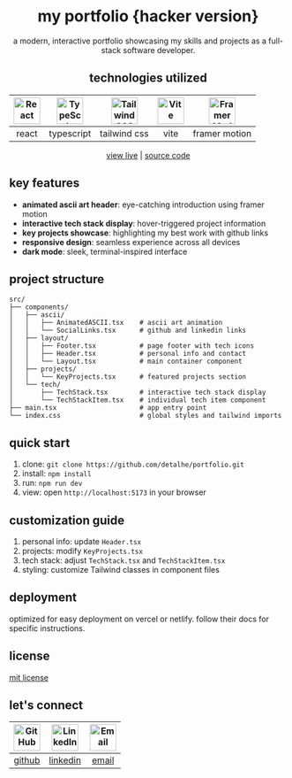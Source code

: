 <div align="center">

# my portfolio {hacker version}

a modern, interactive portfolio showcasing my skills and projects as a full-stack software developer.

## technologies utilized

| <img src="https://cdn.simpleicons.org/react/4cea91" width="48" height="48" alt="React"> | <img src="https://cdn.simpleicons.org/typescript/4cea91" width="48" height="48" alt="TypeScript"> | <img src="https://cdn.simpleicons.org/tailwindcss/4cea91" width="48" height="48" alt="Tailwind CSS"> | <img src="https://cdn.simpleicons.org/vite/4cea91" width="48" height="48" alt="Vite"> | <img src="https://cdn.simpleicons.org/framer/4cea91" width="48" height="48" alt="Framer Motion"> |
|:---:|:---:|:---:|:---:|:---:|
| react | typescript | tailwind css | vite | framer motion |

[view live](https://detalhe.uk/) | [source code](https://github.com/detalhe/portfolio)

</div>

## key features

- **animated ascii art header**: eye-catching introduction using framer motion
- **interactive tech stack display**: hover-triggered project information
- **key projects showcase**: highlighting my best work with github links
- **responsive design**: seamless experience across all devices
- **dark mode**: sleek, terminal-inspired interface

## project structure

```
src/
├── components/
│   ├── ascii/
│   │   ├── AnimatedASCII.tsx    # ascii art animation
│   │   └── SocialLinks.tsx      # github and linkedin links
│   ├── layout/
│   │   ├── Footer.tsx           # page footer with tech icons
│   │   ├── Header.tsx           # personal info and contact
│   │   └── Layout.tsx           # main container component
│   ├── projects/
│   │   └── KeyProjects.tsx      # featured projects section
│   └── tech/
│       ├── TechStack.tsx        # interactive tech stack display
│       └── TechStackItem.tsx    # individual tech item component
├── main.tsx                     # app entry point
└── index.css                    # global styles and tailwind imports
```

## quick start

1. clone: `git clone https://github.com/detalhe/portfolio.git`
2. install: `npm install`
3. run: `npm run dev`
4. view: open `http://localhost:5173` in your browser

## customization guide

1. personal info: update `Header.tsx`
2. projects: modify `KeyProjects.tsx`
3. tech stack: adjust `TechStack.tsx` and `TechStackItem.tsx`
4. styling: customize Tailwind classes in component files

## deployment

optimized for easy deployment on vercel or netlify. follow their docs for specific instructions.

## license

[mit license](LICENSE)

## let's connect

| <img src="https://cdn.simpleicons.org/github/4cea91" width="48" height="48" alt="GitHub"> | <img src="https://cdn.simpleicons.org/linkedin/4cea91" width="48" height="48" alt="LinkedIn"> | <img src="https://cdn.simpleicons.org/gmail/4cea91" width="48" height="48" alt="Email"> |
|:---:|:---:|:---:|
| [github](https://github.com/detalhe/) | [linkedin](https://www.linkedin.com/in/detalhe/) | [email](mailto:edu@detalhe.uk) |

